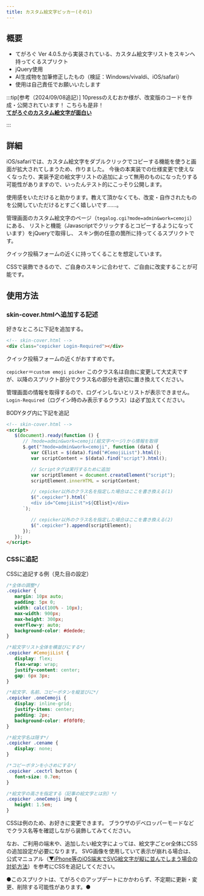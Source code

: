 ```yaml
---
title: カスタム絵文字ピッカー(その1)
---
```

## 概要
- てがろぐ Ver 4.0.5.から実装されている、カスタム絵文字リストをスキンへ持ってくるスプリクト
- jQuery使用
- AI生成物を加筆修正したもの（検証：Windows/vivaldi、iOS/safari）
- 使用は自己責任でお願いいたします

:::tip[参考（2024/09/08追記）]
10pressのえむおか様が、改変版のコードを作成・公開されています！
こちらも是非！  
**[てがろぐのカスタム絵文字が面白い](https://10prs.com/view/68)**

:::

## 詳細
iOS/safariでは、カスタム絵文字をダブルクリックでコピーする機能を使うと画面が拡大されてしまうため、作りました。
今後の本実装での仕様変更で使えなくなったり、実装予定の絵文字リストの追加によって無用のものになったりする可能性がありますので、いったんテスト的にこっそり公開します。

使用感をいただけると助かります。教えて頂かなくても、改変・自作されたものを公開していただけるとすごく嬉しいです……。

管理画面のカスタム絵文字のページ（`tegalog.cgi?mode=admin&work=cemoji`）にある、
リストと機能（Javascriptでクリックするとコピーするようになっています）をjQueryで取得し、
スキン側の任意の箇所に持ってくるスプリクトです。

クイック投稿フォームの近くに持ってくることを想定しています。

CSSで装飾できるので、ご自身のスキンに合わせて、ご自由に改変することが可能です。


## 使用方法
### skin-cover.htmlへ追加する記述
好きなところに下記を追加する。
```html "cepicker"
<!-- skin-cover.html -->
<div class="cepicker Login-Required"></div>
```
クイック投稿フォームの近くがおすすめです。

`cepicker`＝`custom emoji picker`
このクラス名は自由に変更して大丈夫ですが、以降のスプリクト部分でクラス名の部分を適切に置き換えてください。

管理画面の情報を取得するので、ログインしないとリストが表示できません。
`Login-Required`（ログイン時のみ表示するクラス）は必ず加えてください。

BODYタグ内に下記を追記
```html
<!-- skin-cover.html -->
<script>
   $(document).ready(function () {
      // ?mode=admin&work=cemoji(絵文字ページ)から情報を取得
      $.get("?mode=admin&work=cemoji", function (data) {
         var CElist = $(data).find("#CemojiList").html();
         var scriptContent = $(data).find("script").html();

         // Scriptタグは実行するために追加
         var scriptElement = document.createElement("script");
         scriptElement.innerHTML = scriptContent;

         // cepicker以外のクラス名を指定した場合はここを書き換える(1)
         $(".cepicker").html(`
         <div id="CemojiList">${CElist}</div>
      `);

         // cepicker以外のクラス名を指定した場合はここを書き換える(2)
         $(".cepicker").append(scriptElement);
      });
   });   
</script>
```
### CSSに追記
CSSに追記する例（見た目の設定）
```css
/*全体の調整*/
.cepicker {
   margin: 10px auto;
   padding: 5px 0;
   width: calc(100% - 10px);
   max-width: 900px;
   max-height: 300px;
   overflow-y: auto;
   background-color: #dedede;
}

/*絵文字リスト全体を横並びにする*/
.cepicker #CemojiList {
   display: flex;
   flex-wrap: wrap;
   justify-content: center;
   gap: 6px 3px;
}

/*絵文字、名前、コピーボタンを縦並びに*/
.cepicker .oneCemoji {
   display: inline-grid;
   justify-items: center;
   padding: 2px;
   background-color: #f0f0f0;
}

/*絵文字名は隠す*/
.cepicker .cename {
   display: none;
}

/*コピーボタンを小さめにする*/
.cepicker .cectrl button {
   font-size: 0.7em;
}

/*絵文字の高さを指定する（記事の絵文字とは別）*/
.cepicker .oneCemoji img {
   height: 1.5em;
}
```

CSSは例のため、お好きに変更できます。
ブラウザのデベロッパーモードなどでクラス名等を確認しながら装飾してみてください。

なお、ご利用の端末や、追加したい絵文字によっては、絵文字ごとor全体にCSSの追加設定が必要になります。
SVG画像を使用していて表示が崩れる場合は、公式マニュアル（[▼iPhone等のiOS端末でSVG絵文字が縦に並んでしまう場合の対処方法](https://www.nishishi.com/cgi/tegalog/custom/#customemoji-ios)）を参考にCSSを追記してください。


●このスプリクトは、てがろぐのアップデートにかかわらず、不定期に更新・変更、削除する可能性があります。●